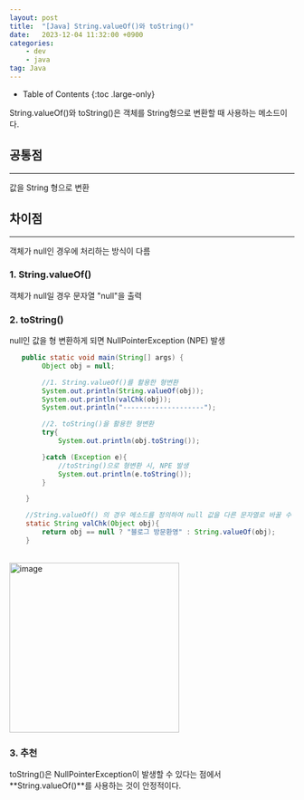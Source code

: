 ```yaml
---
layout: post
title:  "[Java] String.valueOf()와 toString()"
date:   2023-12-04 11:32:00 +0900
categories: 
    - dev
    - java
tag: Java
---
```


- Table of Contents
{:toc .large-only}

String.valueOf()와 toString()은 객체를 String형으로 변환할 때 사용하는 메소드이다.

## 공통점
<hr>
값을 String 형으로 변환

## 차이점
<hr>
객체가 null인 경우에 처리하는 방식이 다름

### 1. String.valueOf()
객체가 null일 경우 문자열 "null"을 출력

### 2. toString()
null인 값을 형 변환하게 되면 NullPointerException (NPE) 발생


~~~java
   public static void main(String[] args) {
        Object obj = null;

        //1. String.valueOf()를 활용한 형변환
        System.out.println(String.valueOf(obj));
        System.out.println(valChk(obj));
        System.out.println("--------------------");

        //2. toString()을 활용한 형변환
        try{
            System.out.println(obj.toString());

        }catch (Exception e){
            //toString()으로 형변환 시, NPE 발생
            System.out.println(e.toString());
        }

    }

    //String.valueOf() 의 경우 메소드를 정의하여 null 값을 다른 문자열로 바꿀 수 있다.
    static String valChk(Object obj){
        return obj == null ? "블로그 방문환영" : String.valueOf(obj);
    }
~~~
<br>
<img width="300" alt="image" src="https://github.com/GooDev94/GooDev94.github.io/assets/54229410/2815cbce-d151-48f1-b9da-79c7330857e5">

### 3. 추천
toString()은 NullPointerException이 발생할 수 있다는 점에서 **String.valueOf()**를 사용하는 것이 안정적이다.